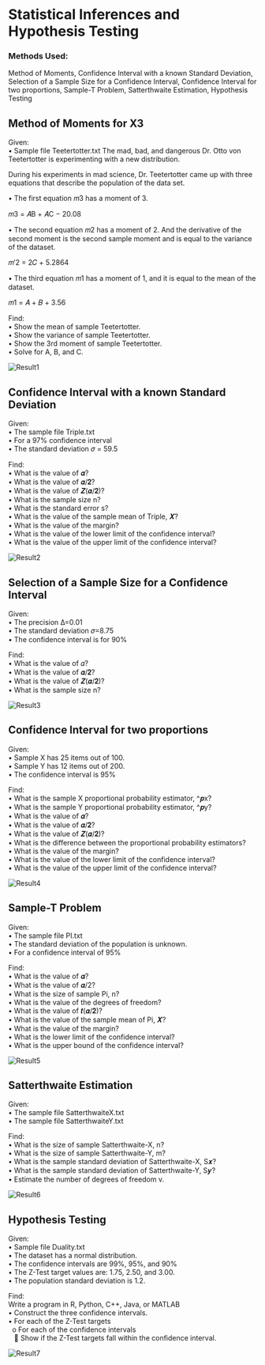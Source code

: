 # Statistical Inferences and Hypothesis Testing
### Methods Used: 
Method of Moments, Confidence Interval with a known Standard Deviation, Selection of a Sample Size for a Confidence Interval, Confidence Interval for two proportions, Sample-T Problem, Satterthwaite Estimation, Hypothesis Testing


## Method of Moments for X3
Given: <br />
• Sample file Teetertotter.txt
The mad, bad, and dangerous Dr. Otto von Teetertotter is experimenting with a new
distribution.

During his experiments in mad science, Dr. Teetertotter came up with three equations that
describe the population of the data set.

• The first equation 𝑚3 has a moment of 3.

𝑚3 = 𝐴B + 𝐴C − 20.08

• The second equation 𝑚2  has a moment of 2. And the derivative of the second moment
is the second sample moment and is equal to the variance of the dataset.

𝑚′2 = 2𝐶 + 5.2864

• The third equation 𝑚1 has a moment of 1, and it is equal to the mean of the dataset.

𝑚1 = 𝐴 + 𝐵 + 3.56

Find: <br />
• Show the mean of sample Teetertotter. <br />
• Show the variance of sample Teetertotter. <br />
• Show the 3rd moment of sample Teetertotter. <br />
• Solve for A, B, and C. <br />

![Result1](https://github.com/Eddie-Carrizales/Statistical-Inferences-and-Hypothesis-Testing/blob/main/Images/Results1.png)

## Confidence Interval with a known Standard Deviation
Given: <br />
• The sample file Triple.txt <br />
• For a 97% confidence interval <br />
• The standard deviation 𝜎 = 59.5 <br />

Find: <br />
• What is the value of 𝜶? <br />
• What is the value of 𝜶/𝟐? <br />
• What is the value of 𝒁(𝜶/𝟐)? <br />
• What is the sample size n? <br />
• What is the standard error s? <br />
• What is the value of the sample mean of Triple, 𝑿? <br />
• What is the value of the margin? <br />
• What is the value of the lower limit of the confidence interval? <br />
• What is the value of the upper limit of the confidence interval? <br />

![Result2](https://github.com/Eddie-Carrizales/Statistical-Inferences-and-Hypothesis-Testing/blob/main/Images/Results2.png)

## Selection of a Sample Size for a Confidence Interval
Given: <br /> 
• The precision Δ=0.01 <br />
• The standard deviation 𝜎=8.75 <br />
• The confidence interval is for 90% <br />

Find: <br />
• What is the value of 𝛼? <br />
• What is the value of 𝜶/𝟐? <br />
• What is the value of 𝒁(𝜶/𝟐)? <br />
• What is the sample size n? <br />

![Result3](https://github.com/Eddie-Carrizales/Statistical-Inferences-and-Hypothesis-Testing/blob/main/Images/Results3.png)

## Confidence Interval for two proportions
Given: <br />
• Sample X has 25 items out of 100. <br />
• Sample Y has 12 items out of 200. <br />
• The confidence interval is 95% <br />

Find: <br />
• What is the sample X proportional probability estimator, ^𝒑x? <br />
• What is the sample Y proportional probability estimator, ^𝒑y? <br />
• What is the value of 𝜶? <br />
• What is the value of 𝜶/𝟐? <br />
• What is the value of 𝒁(𝜶/𝟐)? <br />
• What is the difference between the proportional probability estimators? <br />
• What is the value of the margin? <br />
• What is the value of the lower limit of the confidence interval? <br />
• What is the value of the upper limit of the confidence interval? <br />

![Result4](https://github.com/Eddie-Carrizales/Statistical-Inferences-and-Hypothesis-Testing/blob/main/Images/Results4.png)

## Sample-T Problem
Given: <br />
• The sample file PI.txt <br />
• The standard deviation of the population is unknown. <br />
• For a confidence interval of 95% <br />

Find: <br />
• What is the value of 𝜶? <br /> 
• What is the value of 𝜶/2? <br />
• What is the size of sample Pi, n? <br />
• What is the value of the degrees of freedom? <br />
• What is the value of 𝒕(𝜶/𝟐)? <br />
• What is the value of the sample mean of Pi, 𝑿? <br />
• What is the value of the margin? <br />
• What is the lower limit of the confidence interval? <br />
• What is the upper bound of the confidence interval? <br />

![Result5](https://github.com/Eddie-Carrizales/Statistical-Inferences-and-Hypothesis-Testing/blob/main/Images/Results5.png)

## Satterthwaite Estimation
Given: <br />
• The sample file SatterthwaiteX.txt <br />
• The sample file SatterthwaiteY.txt <br />

Find: <br />
• What is the size of sample Satterthwaite-X, n? <br />
• What is the size of sample Satterthwaite-Y, m? <br />
• What is the sample standard deviation of Satterthwaite-X, S𝒙? <br />
• What is the sample standard deviation of Satterthwaite-Y, S𝒚? <br />
• Estimate the number of degrees of freedom v. <br />

![Result6](https://github.com/Eddie-Carrizales/Statistical-Inferences-and-Hypothesis-Testing/blob/main/Images/Results6.png)

## Hypothesis Testing
Given: <br />
• Sample file Duality.txt <br />
• The dataset has a normal distribution. <br />
• The confidence intervals are 99%, 95%, and 90% <br /> 
• The Z-Test target values are: 1.75, 2.50, and 3.00. <br />
• The population standard deviation is 1.2. <br />

Find: <br />
Write a program in R, Python, C++, Java, or MATLAB <br />
• Construct the three confidence intervals. <br />
• For each of the Z-Test targets <br />
&nbsp;&nbsp;o For each of the confidence intervals <br />
&nbsp;&nbsp;&nbsp; Show if the Z-Test targets fall within the confidence interval. <br />

![Result7](https://github.com/Eddie-Carrizales/Statistical-Inferences-and-Hypothesis-Testing/blob/main/Images/Results7.png)
